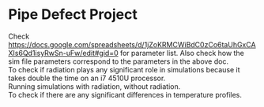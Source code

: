 # Pipe Defect Project 

Check https://docs.google.com/spreadsheets/d/1jZoKRMCWiBdC0zCo6taUhGxCAXIs6Qd1isyRwSn-uFw/edit#gid=0 for parameter list.
Also check how the sim file parameters correspond to the parameters in the above doc.
<br>
To check if radiation plays any significant role in simulations because it takes double the time on an i7 4510U processor.
<br> Running simulations with radiation, without radiation.
<br> To check if there are any significant differences in temperature profiles.



